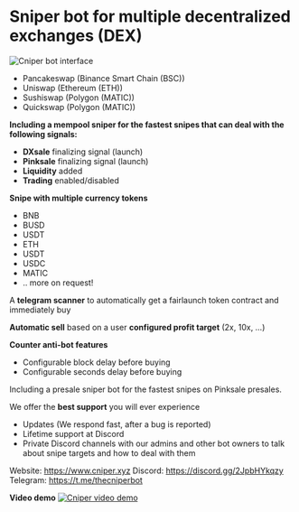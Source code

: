 # Sniper bot for multiple decentralized exchanges (DEX)

![Cniper bot interface](https://www.cniper.xyz/wp-content/uploads/2021/11/Screenshot_107.png "sniper bot interface")

* Pancakeswap (Binance Smart Chain (BSC))
* Uniswap (Ethereum (ETH))
* Sushiswap (Polygon (MATIC))
* Quickswap (Polygon (MATIC))

**Including a mempool sniper for the fastest snipes that can deal with the following signals:**

* **DXsale** finalizing signal (launch)
* **Pinksale** finalizing signal (launch)
* **Liquidity** added
* **Trading** enabled/disabled

**Snipe with multiple currency tokens**

* BNB
* BUSD
* USDT
* ETH
* USDT
* USDC
* MATIC
* .. more on request!

A **telegram scanner** to automatically get a fairlaunch token contract and immediately buy

**Automatic sell** based on a user **configured profit target** (2x, 10x, …)

**Counter anti-bot features**

* Configurable block delay before buying
* Configurable seconds delay before buying

Including a presale sniper bot for the fastest snipes on Pinksale presales.

We offer the **best support** you will ever experience
* Updates (We respond fast, after a bug is reported)
* Lifetime support at Discord
* Private Discord channels with our admins and other bot owners to talk about snipe targets and how to deal with them

Website: https://www.cniper.xyz
Discord: https://discord.gg/2JpbHYkqzy
Telegram: https://t.me/thecniperbot

**Video demo**
[![Cniper video demo](https://user-images.githubusercontent.com/96018038/145722500-53f18bf4-ba4d-4525-96ea-6c21c2984105.png)](https://www.youtube.com/watch?v=wVBoqnkCXyk)
